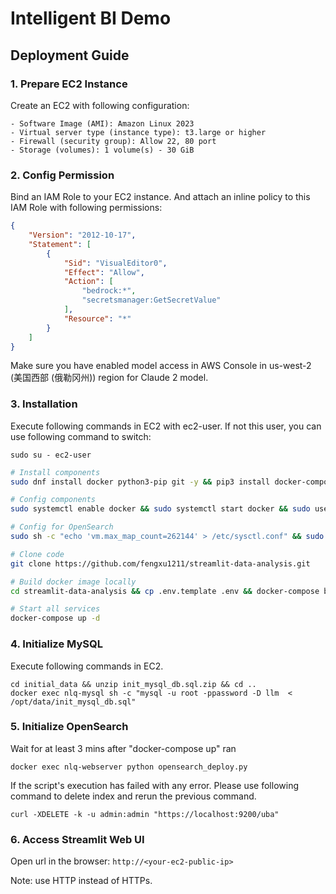 # Intelligent BI Demo

## Deployment Guide

### 1. Prepare EC2 Instance
Create an EC2 with following configuration:

    - Software Image (AMI): Amazon Linux 2023
    - Virtual server type (instance type): t3.large or higher
    - Firewall (security group): Allow 22, 80 port
    - Storage (volumes): 1 volume(s) - 30 GiB

### 2. Config Permission
Bind an IAM Role to your EC2 instance.
And attach an inline policy to this IAM Role with following permissions:
```json
{
    "Version": "2012-10-17",
    "Statement": [
        {
            "Sid": "VisualEditor0",
            "Effect": "Allow",
            "Action": [
                "bedrock:*",
                "secretsmanager:GetSecretValue"
            ],
            "Resource": "*"
        }
    ]
}
```

Make sure you have enabled model access in AWS Console in us-west-2 (美国西部 (俄勒冈州)) region for Claude 2 model.

### 3. Installation
Execute following commands in EC2 with ec2-user. If not this user, you can use following command to switch:

```
sudo su - ec2-user
```

```bash
# Install components
sudo dnf install docker python3-pip git -y && pip3 install docker-compose

# Config components
sudo systemctl enable docker && sudo systemctl start docker && sudo usermod -aG docker $USER && sudo newgrp docker

# Config for OpenSearch
sudo sh -c "echo 'vm.max_map_count=262144' > /etc/sysctl.conf" && sudo sysctl -p

# Clone code
git clone https://github.com/fengxu1211/streamlit-data-analysis.git

# Build docker image locally
cd streamlit-data-analysis && cp .env.template .env && docker-compose build

# Start all services
docker-compose up -d
```

### 4. Initialize MySQL
Execute following commands in EC2.
```
cd initial_data && unzip init_mysql_db.sql.zip && cd ..
docker exec nlq-mysql sh -c "mysql -u root -ppassword -D llm  < /opt/data/init_mysql_db.sql"
```

### 5. Initialize OpenSearch
Wait for at least 3 mins after "docker-compose up" ran

```
docker exec nlq-webserver python opensearch_deploy.py
```

If the script's execution has failed with any error. Please use following command to delete index and rerun the previous command.
```
curl -XDELETE -k -u admin:admin "https://localhost:9200/uba"
```

### 6. Access Streamlit Web UI

Open url in the browser: `http://<your-ec2-public-ip>`

Note: use HTTP instead of HTTPs.
